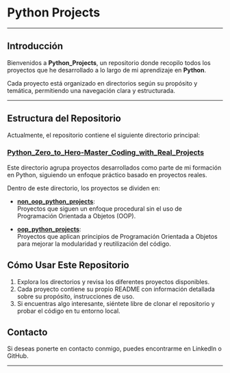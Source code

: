 # Python Projects  

---

## Introducción  
Bienvenidos a **Python_Projects**, un repositorio donde recopilo todos los proyectos que he desarrollado a lo largo de mi aprendizaje en **Python**.  

Cada proyecto está organizado en directorios según su propósito y temática, permitiendo una navegación clara y estructurada.  

---

## Estructura del Repositorio  

Actualmente, el repositorio contiene el siguiente directorio principal:  

### [Python_Zero_to_Hero-Master_Coding_with_Real_Projects](./Python_Zero_to_Hero-Master_Coding_with_Real_Projects/)  
Este directorio agrupa proyectos desarrollados como parte de mi formación en Python, siguiendo un enfoque práctico basado en proyectos reales.  

Dentro de este directorio, los proyectos se dividen en:  

- **[non_oop_python_projects](./Python_Zero_to_Hero-Master_Coding_with_Real_Projects/non_oop_python_projects/)**:  
  Proyectos que siguen un enfoque procedural sin el uso de Programación Orientada a Objetos (OOP).  

- **[oop_python_projects](./Python_Zero_to_Hero-Master_Coding_with_Real_Projects/oop_python_projects/)**:  
  Proyectos que aplican principios de Programación Orientada a Objetos para mejorar la modularidad y reutilización del código.  

## Cómo Usar Este Repositorio  

1. Explora los directorios y revisa los diferentes proyectos disponibles.  
2. Cada proyecto contiene su propio README con información detallada sobre su propósito, instrucciones de uso.  
3. Si encuentras algo interesante, siéntete libre de clonar el repositorio y probar el código en tu entorno local.  

## Contacto  

Si deseas ponerte en contacto conmigo, puedes encontrarme en LinkedIn o GitHub.  

---
